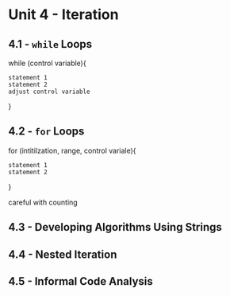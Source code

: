 # Unit 4 - Iteration

## 4.1 - `while` Loops
while (control variable){
    
    statement 1
    statement 2
    adjust control variable
}
## 4.2 - `for` Loops
for (intitilzation, range, control variale){

    statement 1
    statement 2

}

careful with counting
## 4.3 - Developing Algorithms Using Strings

## 4.4 - Nested Iteration

## 4.5 - Informal Code Analysis
